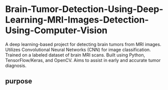 # Brain-Tumor-Detection-Using-Deep-Learning-MRI-Images-Detection-Using-Computer-Vision
A deep learning-based project for detecting brain tumors from MRI images.
Utilizes Convolutional Neural Networks (CNN) for image classification.
Trained on a labeled dataset of brain MRI scans.
Built using Python, TensorFlow/Keras, and OpenCV.
Aims to assist in early and accurate tumor diagnosis.
<h2>purpose<h2>

